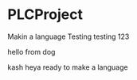 # PLCProject
Makin a language
Testing testing 123


hello from dog

kash heya ready to make a language

